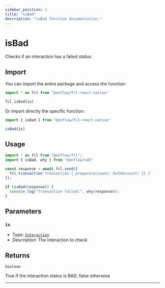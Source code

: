 ```yaml
---
sidebar_position: 1
title: "isBad"
description: "isBad function documentation."
---
```


<!-- THIS DOCUMENT IS AUTO-GENERATED FROM [onflow/fcl-react-native/../sdk/src/interaction/interaction.ts](https://github.com/onflow/fcl-js/tree/master/packages/fcl-react-native/../sdk/src/interaction/interaction.ts). DO NOT EDIT MANUALLY -->

# isBad

Checks if an interaction has a failed status.

## Import

You can import the entire package and access the function:

```typescript
import * as fcl from "@onflow/fcl-react-native"

fcl.isBad(ix)
```

Or import directly the specific function:

```typescript
import { isBad } from "@onflow/fcl-react-native"

isBad(ix)
```

## Usage

```typescript
import * as fcl from "@onflow/fcl";
import { isBad, why } from "@onflow/sdk"

const response = await fcl.send([
  fcl.transaction`transaction { prepare(account: AuthAccount) {} }`
]);

if (isBad(response)) {
  console.log("Transaction failed:", why(response));
}
```

## Parameters

### `ix` 


- Type: [`Interaction`](../types#interaction)
- Description: The interaction to check


## Returns

`boolean`


True if the interaction status is BAD, false otherwise

---